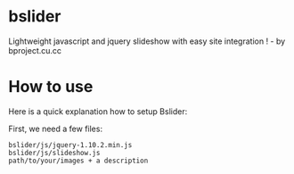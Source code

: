 bslider
=======

Lightweight javascript and jquery slideshow with easy site integration ! - by bproject.cu.cc

How to use
==========

Here is a quick explanation how to setup Bslider:

  First, we need a few files:
  
    bslider/js/jquery-1.10.2.min.js
    bslider/js/slideshow.js
    path/to/your/images + a description
    
